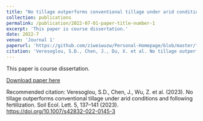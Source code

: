 ```yaml
---
title: "No tillage outperforms conventional tillage under arid conditions and following fertilization"
collection: publications
permalink: /publication/2022-07-01-paper-title-number-1
excerpt: 'This paper is course dissertation.'
date: 2022-7
venue: 'Journal 1'
paperurl: 'https://github.com/ziweiwuzw/Personal-Homepage/blob/master/files/paper1.pdf'
citation: 'Veresoglou, S.D., Chen, J., Du, X. et al. No tillage outperforms conventional tillage under arid conditions and following fertilization. Soil Ecol. Lett. 5, 137–141 (2023). https://doi.org/10.1007/s42832-022-0145-3'
---
```

This paper is course dissertation.

[Download paper here](https://ziweiwuzw.github.io/Personal-Homepage/files/paper1.pdf)

Recommended citation: Veresoglou, S.D., Chen, J., Wu, Z. et al. (2023). No tillage outperforms conventional tillage under arid conditions and following fertilization. Soil Ecol. Lett. 5, 137–141 (2023). https://doi.org/10.1007/s42832-022-0145-3

